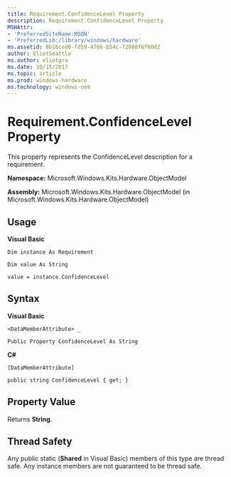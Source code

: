 ```yaml
---
title: Requirement.ConfidenceLevel Property
description: Requirement.ConfidenceLevel Property
MSHAttr:
- 'PreferredSiteName:MSDN'
- 'PreferredLib:/library/windows/hardware'
ms.assetid: 8b16ced0-fd59-4766-b54c-72080f6f60d2
author: EliotSeattle
ms.author: eliotgra
ms.date: 10/15/2017
ms.topic: article
ms.prod: windows-hardware
ms.technology: windows-oem
---
```


# Requirement.ConfidenceLevel Property


This property represents the ConfidenceLevel description for a requirement.

**Namespace:** Microsoft.Windows.Kits.Hardware.ObjectModel

**Assembly:** Microsoft.Windows.Kits.Hardware.ObjectModel (in Microsoft.Windows.Kits.Hardware.ObjectModel)

## <span id="Usage"></span><span id="usage"></span><span id="USAGE"></span>Usage


**Visual Basic**

`Dim instance As Requirement`

`Dim value As String`

`value = instance.ConfidenceLevel`

## <span id="Syntax"></span><span id="syntax"></span><span id="SYNTAX"></span>Syntax


**Visual Basic**

`<DataMemberAttribute> _`

`Public Property ConfidenceLevel As String`

**C#**

`[DataMemberAttribute]`

`public string ConfidenceLevel { get; }`

## <span id="Property_Value"></span><span id="property_value"></span><span id="PROPERTY_VALUE"></span>Property Value


Returns **String**.

## <span id="Thread_Safety"></span><span id="thread_safety"></span><span id="THREAD_SAFETY"></span>Thread Safety


Any public static (**Shared** in Visual Basic) members of this type are thread safe. Any instance members are not guaranteed to be thread safe.

 

 






